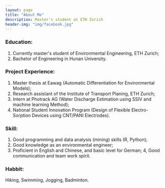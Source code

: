 ```yaml
---
layout: page
title: "About Me"
description: Master's student at ETH Zurich
header-img: "img/facebook.jpg"
---
```


### Education:
1. Currently master's student of Environmental Engineering, ETH Zurich;
2. Bachelor of Engineering in Hunan University.

### Project Experience:
1. Master thesis at Eawag (Automatic Differentiation for Environmental Models);
2. Research assistant of the Institute of Transport Planing, ETH Zurich;
3. Intern at Photrack AG (Water Discharge Estimation using SSIV and machine learning Method);
4. National Student Innovation Program (Design of Flexible Electro-Sorption Devices using CNT/PANI Electrodes).

### Skill:
1. Good programming and data analysis (mining) skills (R, Python);
2. Good knowledge as an environmental engineer;
3. Proficient in English and Chinese, and basic level for German; 
4, Good communication and team work spirit. 

### Habbit:
Hiking, Swimming, Jogging, Badminton.
